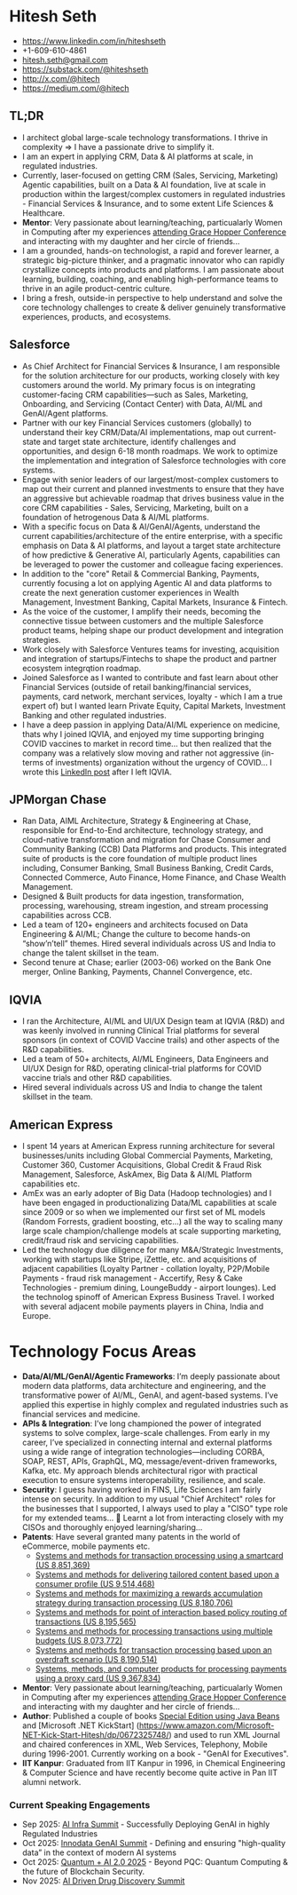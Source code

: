 # Hitesh Seth
- https://www.linkedin.com/in/hiteshseth 
- +1-609-610-4861
- hitesh.seth@gmail.com
- https://substack.com/@hiteshseth
- http://x.com/@hitech
- https://medium.com/@hitech

## TL;DR
- I architect global large-scale technology transformations. I thrive in complexity ⇒ I have a passionate drive to simplify it.
- I am an expert in applying CRM, Data & AI platforms at scale, in regulated industries.
- Currently, laser-focused on getting CRM (Sales, Servicing, Marketing) Agentic capabilities, built on a Data & AI foundation, live at scale in production within the largest/complex customers in regulated industries - Financial Services & Insurance, and to some extent Life Sciences & Healthcare.
- **Mentor**: Very passionate about learning/teaching, particualarly Women in Computing after my experiences [attending Grace Hopper Conference](https://www.linkedin.com/pulse/what-i-learnt-grace-hopper-celebration-2018-hitesh-seth/) and interacting with my daughter and her circle of friends...
- I am a grounded, hands-on technologist, a rapid and forever learner, a strategic big-picture thinker, and a pragmatic innovator who can rapidly crystallize concepts into products and platforms. I am passionate about learning, building, coaching, and enabling high-performance teams to thrive in an agile product-centric culture.
- I bring a fresh, outside-in perspective to help understand and solve the core technology challenges to create & deliver genuinely transformative experiences, products, and ecosystems.
  
## Salesforce
- As Chief Architect for Financial Services & Insurance, I am responsible for the solution architecture for our products, working closely with key customers around the world. My primary focus is on integrating customer-facing CRM capabilities—such as Sales, Marketing, Onboarding, and Servicing (Contact Center) with Data, AI/ML and GenAI/Agent platforms. 
- Partner with our key Financial Services customers (globally) to understand their key CRM/Data/AI implementations, map out current-state and target state architecture, identify challenges and opportunities, and design 6-18 month roadmaps. We work to optimize the implementation and integration of Salesforce technologies with core systems.
- Engage with senior leaders of our largest/most-complex customers to map out their current and planned investments to ensure that they have an aggressive but achievable roadmap that drives business value in the core CRM capabilities - Sales, Servicing, Marketing, built on a foundation of hetrogenous Data & AI/ML platforms.
- With a specific focus on Data & AI/GenAI/Agents, understand the current capabilities/architecture of the entire enterprise, with a specific emphasis on Data & AI platforms, and layout a target state architecture of how predictive & Generative AI, particularly Agents, capabilities can be leveraged to power the customer and colleague facing experiences.
- In addition to the "core" Retail & Commercial Banking, Payments, currently focusing a lot on applying Agentic AI and data platforms to create the next generation customer experiences in Wealth Management, Investment Banking, Capital Markets, Insurance & Fintech.
- As the voice of the customer, I amplify their needs, becoming the connective tissue between customers and the  multiple Salesforce product teams, helping shape our product development and integration strategies.
- Work closely with Salesforce Ventures teams for investing, acquisition and integration of startups/Fintechs to shape the product and partner ecosystem integrqtion roadmap. 
- Joined Salesforce as I wanted to contribute and fast learn about other Financial Services (outside of retail banking/financial services, payments, card network, merchant services, loyalty - which I am a true expert of) but I wanted learn Private Equity, Capital Markets, Investment Banking and other regulated industries.
- I have a deep passion in applying Data/AI/ML experience on medicine, thats why I joined IQVIA, and enjoyed my time supporting bringing COVID vaccines to market in record time... but then realized that the company was a relatively slow moving and rather not aggressive (in-terms of investments) organization without the urgency of COVID... I wrote this [LinkedIn post](https://www.linkedin.com/posts/hiteshseth_thankyou-activity-6969720217895628801-4Ov4/) after I left IQVIA.


## JPMorgan Chase
- Ran Data, AIML Architecture, Strategy & Engineering at Chase, responsible for End-to-End architecture, technology strategy, and cloud-native transformation and migration for Chase Consumer and Community Banking (CCB) Data Platforms and products. This integrated suite of products is the core foundation of multiple product lines including, Consumer Banking, Small Business Banking, Credit Cards, Connected Commerce, Auto Finance, Home Finance, and Chase Wealth Management.
- Designed & Built products for data ingestion, transformation, processing, warehousing, stream ingestion, and stream processing capabilities across CCB.
- Led a team of 120+ engineers and architects focused on Data Engineering & AI/ML; Change the culture to become hands-on “show’n’tell” themes. Hired several individuals across US and India to change the talent skillset in the team. 
- Second tenure at Chase; earlier (2003-06) worked on the Bank One merger, Online Banking, Payments, Channel Convergence, etc.

## IQVIA
- I ran the Architecture, AI/ML and UI/UX Design team at IQVIA (R&D) and was keenly involved in running Clinical Trial platforms for several sponsors (in context of COVID Vaccine trails) and other aspects of the R&D capabilities.
- Led a team of 50+ architects, AI/ML Engineers, Data Engineers and UI/UX Design for R&D, operating clinical-trial platforms for COVID vaccine trials and other R&D capabilities.
- Hired several individuals across US and India to change the talent skillset in the team.

## American Express
- I spent 14 years at American Express running architecture for several businesses/units including Global Commercial Payments, Marketing, Customer 360, Customer Acquisitions, Global Credit & Fraud Risk Management, Salesforce, AskAmex, Big Data & AI/ML Platform capabilities etc.
- AmEx was an early adopter of Big Data (Hadoop technologies) and I have been engaged in productionalizing Data/ML capabilities at scale since 2009 or so when we implemented our first set of ML models (Random Forrests, gradient boosting, etc...) all the way to scaling many large scale champion/challenge models at scale supporting marketing, credit/fraud risk and servicing capabilities.
- Led the technology due diligence for many M&A/Strategic Investments, working with startups like Stripe, iZettle, etc. and acquisitions of adjacent capabilities (Loyalty Partner - collation loyalty, P2P/Mobile Payments - fraud risk management - Accertify, Resy & Cake Technologies - premium dining, LoungeBuddy - airport lounges). Led the technolog spinoff of American Express Business Travel. I worked with several adjacent mobile payments players in China, India and Europe.

# Technology Focus Areas
- **Data/AI/ML/GenAI/Agentic Frameworks**: I’m deeply passionate about modern data platforms, data architecture and engineering, and the transformative power of AI/ML, GenAI, and agent-based systems. I’ve applied this expertise in highly complex and regulated industries such as financial services and medicine.
- **APIs & Integration**: I’ve long championed the power of integrated systems to solve complex, large-scale challenges. From early in my career, I’ve specialized in connecting internal and external platforms using a wide range of integration technologies—including CORBA, SOAP, REST, APIs, GraphQL, MQ, message/event-driven frameworks, Kafka, etc. My approach blends architectural rigor with practical execution to ensure systems interoperability, resilience, and scale.
- **Security**: I guess having worked in FINS, Life Sciences I am fairly intense on security. In addition to my usual "Chief Architect" roles for the businesses that I supported, I always used to play a "CISO" type role for my extended teams... :slightly_smiling_face: Learnt a lot from interacting closely with my CISOs and thoroughly enjoyed learning/sharing...
- **Patents**: Have several granted many patents in the world of eCommerce, mobile payments etc.
  - [Systems and methods for transaction processing using a smartcard (US 8,851,369)](https://patents.google.com/patent/US8851369B2/en)
  - [Systems and methods for delivering tailored content based upon a consumer profile (US 9,514,468)](https://patents.google.com/patent/US9514468B2/en)
  - [Systems and methods for maximizing a rewards accumulation strategy during transaction processing (US 8,180,706)](https://patents.google.com/patent/US8180706B2/en)
  - [Systems and methods for point of interaction based policy routing of transactions (US 8,195,565)](https://patents.google.com/patent/US8195565B2/en)
  - [Systems and methods for processing transactions using multiple budgets (US 8,073,772)](https://patents.google.com/patent/US8073772B2/en)
  - [Systems and methods for transaction processing based upon an overdraft scenario (US 8,190,514)](https://patents.google.com/patent/US8190514B2/en)
  - [Systems, methods, and computer products for processing payments using a proxy card (US 9,367,834)](https://patents.google.com/patent/US9367834B2/en)
- **Mentor**: Very passionate about learning/teaching, particualarly Women in Computing after my experiences [attending Grace Hopper Conference](https://www.linkedin.com/pulse/what-i-learnt-grace-hopper-celebration-2018-hitesh-seth/) and interacting with my daughter and her circle of friends...
- **Author**: Published a couple of books [Special Edition using Java Beans](https://www.amazon.com/Special-Using-Beans-Barbara-White/dp/0789714604) and [Microsoft .NET KickStart] (https://www.amazon.com/Microsoft-NET-Kick-Start-Hitesh/dp/0672325748/) and used to run XML Journal and chaired conferences in XML, Web Services, Telephony, Mobile during 1996-2001. Currently working on a book - "GenAI for Executives".
- **IIT Kanpur**: Graduated from IIT Kanpur in 1996, in Chemical Engineering & Computer Science and have recently become quite active in Pan IIT alumni network.

### Current Speaking Engagements
- Sep 2025: [AI Infra Summit](https://www.linkedin.com/posts/hiteshseth_im-joining-the-speaker-lineup-at-the-ai-activity-7356060635375280128-6amo) - Successfully Deploying GenAI in highly Regulated Industries
- Oct 2025: [Innodata GenAI Summit](https://world.aiacceleratorinstitute.com/location/innodatagenaisummit/agenda) - Defining and ensuring "high-quality data” in the context of modern AI systems
- Oct 2025: [Quantum + AI 2.0 2025](https://www.linkedin.com/posts/hiteshseth_looking-forward-for-to-meeting-old-and-new-activity-7370885689363554304-MiUA) - Beyond PQC: Quantum Computing & the future of Blockchain Security. 
- Nov 2025: [AI Driven Drug Discovery Summit](https://www.aidrivendrugdevelopment.com/events/ai-drug-discovery-development-summit)
